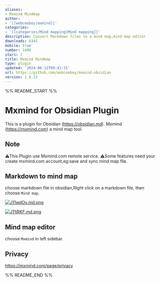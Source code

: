 ```yaml
---
aliases:
- Mxmind Mindmap
author:
- '[[webceoboy|mxmind]]'
categories:
- '[[categories/Mind mapping|Mind mapping]]'
description: Convert Markdown files to a mind map,mind map editor
downloads: 6345
mobile: true
number: 1490
stars: 7
title: Mxmind Mindmap
type: plugin
updated: '2024-06-12T09:41:31'
url: https://github.com/webceoboy/mxmind-obsidian
version: 1.0.13
---
```


%% README_START %%

# Mxmind for Obsidian  Plugin

This is a plugin for Obsidian (https://obsidian.md).
Mxmind (https://mxmind.com) a mind map tool.


## Note
⚠️This Plugin use Mxmind.com remote service.
⚠️Some features need your create mxmind.com account,eg:save and sync mind map file.

## Markdown to mind map

choose markdown file in obsidian,Right click on a markdown file, then choose `Mind map`.

[![J11wdOv.md.png](https://iili.io/J11wdOv.md.png)](https://freeimage.host/i/J11wdOv)

[![J11jRKF.md.png](https://iili.io/J11jRKF.md.png)](https://freeimage.host/i/J11jRKF)

##  Mind map editor
choose `Mxmind` in left sidebar.

## Privacy
https://mxmind.com/page/privacy




%% README_END %%